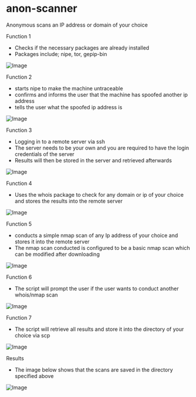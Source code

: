 # anon-scanner

Anonymous scans an IP address or domain of your choice

Function 1
- Checks if the necessary packages are already installed
- Packages include; nipe, tor, gepip-bin
  
![Image](https://github.com/user-attachments/assets/d4aab621-e309-49c0-9030-0af66a9c2d6d)

Function 2
- starts nipe to make the machine untraceable
- confirms and informs the user that the machine has spoofed another ip address
- tells the user what the spoofed ip address is

![Image](https://github.com/user-attachments/assets/20412161-2ff0-4c7a-a7c0-530c1bf93249)

Function 3
-  Logging in to a remote server via ssh
-  The server needs to be your own and you are required to have the login credentials of the server
- Results will then be stored in the server and retrieved afterwards

![Image](https://github.com/user-attachments/assets/f58aecbb-2681-418a-929b-8d1c040401c1)

Function 4
- Uses the whois package to check for any domain or ip of your choice and stores the results into the remote server

![Image](https://github.com/user-attachments/assets/900d72cd-7a28-4d3a-8093-335d9b19a1c2)

Function 5
- conducts a simple nmap scan of any Ip address of your choice and stores it into the remote server
- The nmap scan conducted is configured to be a basic nmap scan which can be modified after downloading
  
![Image](https://github.com/user-attachments/assets/a60cd2e7-07e4-4312-aba3-f639a6327e55)

Function 6
- The script will prompt the user if the user wants to conduct another whois/nmap scan
  
![Image](https://github.com/user-attachments/assets/eaa0f5b6-3105-4626-b9e1-2b620fdf0920)

Function 7
- The script will retrieve all results and store it into the directory of your choice via scp
  
![Image](https://github.com/user-attachments/assets/87b2af04-7d9b-4ecd-8f48-a21a3b59cef0)

Results
- The image below shows that the scans are saved in the directory specified above
  
![Image](https://github.com/user-attachments/assets/87b2af04-7d9b-4ecd-8f48-a21a3b59cef0)

